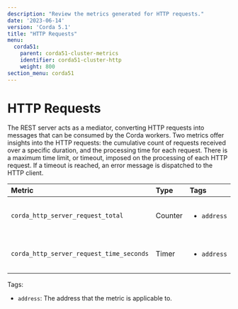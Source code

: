 ```yaml
---
description: "Review the metrics generated for HTTP requests."
date: '2023-06-14'
version: 'Corda 5.1'
title: "HTTP Requests"
menu:
  corda51:
    parent: corda51-cluster-metrics
    identifier: corda51-cluster-http
    weight: 800
section_menu: corda51
---
```


# HTTP Requests

The REST server acts as a mediator, converting HTTP requests into messages that can be consumed by the Corda workers.
Two metrics offer insights into the HTTP requests: the cumulative count of requests received over a specific duration, and the processing time for each request. There is a maximum time limit, or timeout, imposed on the processing of each HTTP request. If a timeout is reached, an error message is dispatched to the HTTP client.

<style>
table th:first-of-type {
    width: 25%;
}
table th:nth-of-type(2) {
    width: 10%;
}
table th:nth-of-type(3) {
    width: 20%;
}
table th:nth-of-type(4) {
    width: 45%;
}
</style>

| Metric | Type | Tags | Description |
| :----------- | :----------- | :----------- | :----------- |
| `corda_http_server_request_total` | Counter | <ul><li>`address`</li></ul> | The number of HTTP requests. |
| `corda_http_server_request_time_seconds` | Timer | <ul><li>`address`</li></ul> | HTTP requests processing time. |

Tags:

* `address`: The address that the metric is applicable to.
